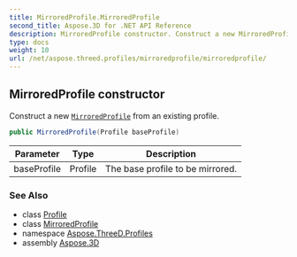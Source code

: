 ```yaml
---
title: MirroredProfile.MirroredProfile
second_title: Aspose.3D for .NET API Reference
description: MirroredProfile constructor. Construct a new MirroredProfile from an existing profile
type: docs
weight: 10
url: /net/aspose.threed.profiles/mirroredprofile/mirroredprofile/
---
```

## MirroredProfile constructor

Construct a new [`MirroredProfile`](../) from an existing profile.

```csharp
public MirroredProfile(Profile baseProfile)
```

| Parameter | Type | Description |
| --- | --- | --- |
| baseProfile | Profile | The base profile to be mirrored. |

### See Also

* class [Profile](../../profile/)
* class [MirroredProfile](../)
* namespace [Aspose.ThreeD.Profiles](../../mirroredprofile/)
* assembly [Aspose.3D](../../../)



